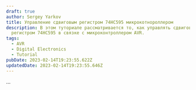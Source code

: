 ```yaml
---
draft: true
author: Sergey Yarkov
title: Управление сдвиговым регистром 74HC595 микрокотнороллером
description: В этом туториале рассматривается то, как управлять сдвиговым
  регистром 74HC595 в связке с микроконтроллером AVR.
tags:
  - AVR
  - Digital Electronics
  - Tutorial
pubDate: 2023-02-14T19:23:55.622Z
updatedDate: 2023-02-14T19:23:55.646Z
---
```


...
